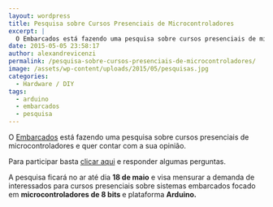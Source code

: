 ```yaml
---
layout: wordpress
title: Pesquisa sobre Cursos Presenciais de Microcontroladores
excerpt: |
  O Embarcados está fazendo uma pesquisa sobre cursos presenciais de microcontroladores e ele conta com a sua opinião.
date: 2015-05-05 23:58:17
author: alexandrevicenzi
permalink: /pesquisa-sobre-cursos-presenciais-de-microcontroladores/
image: /assets/wp-content/uploads/2015/05/pesquisas.jpg
categories:
  - Hardware / DIY
tags:
  - arduino
  - embarcados
  - pesquisa
---
```


O <a href="http://www.embarcados.com.br/" target="_blank">Embarcados</a> está fazendo uma pesquisa sobre cursos presenciais de microcontroladores e quer contar com a sua opinião.

Para participar basta <a href="http://www.embarcados.com.br/cursos-de-microcontroladores-pesquisa/" target="_blank">clicar aqui</a> e responder algumas perguntas.

A pesquisa ficará no ar até dia <strong>18 de maio</strong> e visa mensurar a demanda de interessados para cursos presenciais sobre sistemas embarcados focado em <b>microcontroladores de 8 bits</b><b> </b>e plataforma <b>Arduino.</b>